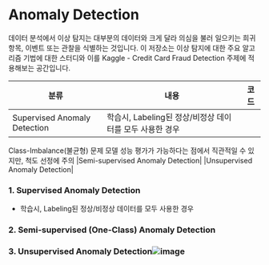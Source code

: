 # Anomaly Detection
 
데이터 분석에서 이상 탐지는 대부분의 데이터와 크게 달라 의심을 불러 일으키는 희귀 항목, 이벤트 또는 관찰을 식별하는 것입니다.
이 저장소는 이상 탐지에 대한 주요 알고리즘 기법에 대한 스터디와 이를 Kaggle - Credit Card Fraud Detection 주제에 적용해보는 공간입니다.

|분류|내용|코드|
|---|---|---|
|Supervised Anomaly Detection|학습시, Labeling된 정상/비정상 데이터를 모두 사용한 경우   
Class-Imbalance(불균형) 문제
모델 성능 평가가 가능하다는 점에서 직관적일 수 있지만, 척도 선정에 주의
|Semi-supervised Anomaly Detection|
|Unsupervised Anomaly Detection|



### 1. Supervised Anomaly Detection
- 학습시, Labeling된 정상/비정상 데이터를 모두 사용한 경우


### 2. Semi-supervised (One-Class) Anomaly Detection


### 3. Unsupervised Anomaly Detection![image](https://user-images.githubusercontent.com/76995436/130019197-d9aed2b5-1dc8-412b-be68-46c68639059d.png)
